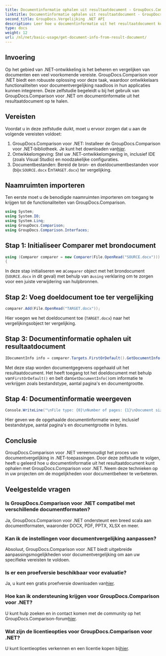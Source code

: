 ```yaml
---
title: Documentinformatie ophalen uit resultaatdocument - GroupDocs.Comparison voor .NET
linktitle: Documentinformatie ophalen uit resultaatdocument - GroupDocs.Comparison voor .NET
second_title: GroupDocs.Vergelijking .NET API
description: Leer hoe u documentinformatie uit het resultaatdocument kunt ophalen met GroupDocs.Comparison voor .NET. Eenvoudige stappen uitgelegd voor .NET-ontwikkelaars.
type: docs
weight: 12
url: /nl/net/basic-usage/get-document-info-from-result-document/
---
```

## Invoering
Op het gebied van .NET-ontwikkeling is het beheren en vergelijken van documenten een veel voorkomende vereiste. GroupDocs.Comparison voor .NET biedt een robuuste oplossing voor deze taak, waardoor ontwikkelaars functionaliteiten voor documentvergelijking naadloos in hun applicaties kunnen integreren. Deze zelfstudie begeleidt u bij het gebruik van GroupDocs.Comparison voor .NET om documentinformatie uit het resultaatdocument op te halen. 
## Vereisten
Voordat u in deze zelfstudie duikt, moet u ervoor zorgen dat u aan de volgende vereisten voldoet:
1. GroupDocs.Comparison voor .NET: Installeer de GroupDocs.Comparison voor .NET-bibliotheek. Je kunt het downloaden van[hier](https://releases.groupdocs.com/comparison/net/).
2. Ontwikkelomgeving: Stel uw .NET-ontwikkelomgeving in, inclusief IDE (zoals Visual Studio) en noodzakelijke configuraties.
3.  Documentbestanden: Bereid de bron- en doeldocumentbestanden voor (bijv.`SOURCE.docx` En`TARGET.docx`) ter vergelijking.

## Naamruimten importeren
Ten eerste moet u de benodigde naamruimten importeren om toegang te krijgen tot de functionaliteiten van GroupDocs.Comparison.

```csharp
using System;
using System.IO;
using System.Linq;
using GroupDocs.Comparison;
using GroupDocs.Comparison.Interfaces;
```

## Stap 1: Initialiseer Comparer met brondocument
```csharp
using (Comparer comparer = new Comparer(File.OpenRead("SOURCE.docx")))
{
```
 In deze stap initialiseren we a`Comparer` object met het brondocument (`SOURCE.docx` in dit geval) met behulp van a`using` verklaring om te zorgen voor een juiste verwijdering van hulpbronnen.
## Stap 2: Voeg doeldocument toe ter vergelijking
```csharp
comparer.Add(File.OpenRead("TARGET.docx"));
```
Hier voegen we het doeldocument toe (`TARGET.docx`) naar het vergelijkingsobject ter vergelijking.
## Stap 3: Documentinformatie ophalen uit resultaatdocument
```csharp
IDocumentInfo info = comparer.Targets.FirstOrDefault().GetDocumentInfo();
```
 Met deze stap worden documentgegevens opgehaald uit het resultaatdocument. Het heeft toegang tot het doeldocument met behulp van`FirstOrDefault()` en belt dan`GetDocumentInfo()`om informatie te verkrijgen zoals bestandstype, aantal pagina's en documentgrootte.
## Stap 4: Documentinformatie weergeven
```csharp
Console.WriteLine("\nFile type: {0}\nNumber of pages: {1}\nDocument size: {2} bytes", info.FileType, info.PageCount, info.Size);
```
Hier geven we de opgehaalde documentinformatie weer, inclusief bestandstype, aantal pagina's en documentgrootte in bytes.

## Conclusie
GroupDocs.Comparison voor .NET vereenvoudigt het proces van documentvergelijking in .NET-toepassingen. Door deze zelfstudie te volgen, heeft u geleerd hoe u documentinformatie uit het resultaatdocument kunt ophalen met GroupDocs.Comparison voor .NET. Neem deze technieken op in uw projecten om de mogelijkheden voor documentbeheer te verbeteren.
## Veelgestelde vragen
### Is GroupDocs.Comparison voor .NET compatibel met verschillende documentformaten?
Ja, GroupDocs.Comparison voor .NET ondersteunt een breed scala aan documentformaten, waaronder DOCX, PDF, PPTX, XLSX en meer.
### Kan ik de instellingen voor documentvergelijking aanpassen?
Absoluut, GroupDocs.Comparison voor .NET biedt uitgebreide aanpassingsmogelijkheden voor documentvergelijking om aan uw specifieke vereisten te voldoen.
### Is er een proefversie beschikbaar voor evaluatie?
 Ja, u kunt een gratis proefversie downloaden van[hier](https://releases.groupdocs.com/).
### Hoe kan ik ondersteuning krijgen voor GroupDocs.Comparison voor .NET?
 U kunt hulp zoeken en in contact komen met de community op het GroupDocs.Comparison-forum[hier](https://forum.groupdocs.com/c/comparison/12).
### Wat zijn de licentieopties voor GroupDocs.Comparison voor .NET?
 U kunt licentieopties verkennen en een licentie kopen bij[hier](https://purchase.groupdocs.com/buy).